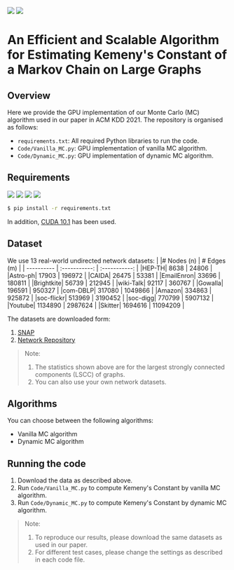 [![](https://img.shields.io/badge/license-GPL--3.0-blue)](https://www.gnu.org/licenses/)
[![](https://img.shields.io/badge/Python-3.7.10-green)](https://www.python.org/downloads/release/python-3710/)

# An Efficient and Scalable Algorithm for Estimating Kemeny's Constant of a Markov Chain on Large Graphs

<!---This is a C++, Python3 implementation of our Monte Carlo Algorithm algorithm for the task of estimating Kemeny's Constant of a Markov Chain on large graphs, as described in our paper.--> 

## Overview

Here we provide the GPU implementation of our Monte Carlo (MC) algorithm used in our paper in ACM KDD 2021. 
The repository is organised as follows:
* ```requirements.txt```: All required Python libraries to run the code.
* ```Code/Vanilla_MC.py```: GPU implementation of vanilla MC algorithm.
* ```Code/Dynamic_MC.py```: GPU implementation of dynamic MC algorithm.


## Requirements
<!---numpy==1.19.5--> 
<!---pandas=1.1.5--> 
<!---numba=0.51.2--> 
<!---networkx=2.5.1--> 

[![](https://img.shields.io/badge/numpy-1.19.5-green)](https://numpy.org/devdocs/index.html)
[![](https://img.shields.io/badge/pandas-1.1.5-green)](https://pandas.pydata.org/pandas-docs/stable/index.html)
[![](https://img.shields.io/badge/numba-0.51.2-green)](http://numba.pydata.org/)
[![](https://img.shields.io/badge/networkx-2.5.1-green)](https://networkx.org/)

```bash
$ pip install -r requirements.txt
```

In addition, [CUDA 10.1](https://developer.nvidia.com/cuda-10.1-download-archive-base) has been used.


## Dataset
We use 13 real-world undirected network datasets:
| |# Nodes (n) | # Edges (m) | 
| ---------- | :-----------:  | :-----------: |
|HEP-TH| 8638 | 24806 |
|Astro-ph| 17903 | 196972 |
|CAIDA| 26475 | 53381 |
|EmailEnron| 33696 | 180811 |
|Brightkite| 56739 | 212945 |
|wiki-Talk| 92117 | 360767 |
|Gowalla| 196591 | 950327 |
|com-DBLP| 317080 | 1049866 |
|Amazon| 334863 | 925872 |
|soc-flickr| 513969 | 3190452 |
|soc-digg| 770799 | 5907132 |
|Youtube| 1134890 | 2987624 |
|Skitter| 1694616 | 11094209 |

The datasets are downloaded form:
1. [SNAP](http://snap.stanford.edu/data/index.html)
2. [Network Repository](http://networkrepository.com/)

> Note: 
> 1. The statistics shown above are for the largest strongly connected components (LSCC) of graphs.
> 2. You can also use your own network datasets.

## Algorithms

You can choose between the following algorithms: 
* Vanilla MC algorithm
* Dynamic MC algorithm

## Running the code
1. Download the data as described above.
2. Run ```Code/Vanilla_MC.py``` to compute Kemeny's Constant by vanilla MC algorithm.
3. Run ```Code/Dynamic_MC.py``` to compute Kemeny's Constant by dynamic MC algorithm.

> Note:
> 1. To reproduce our results, please download the same datasets as used in our paper.  
> 2. For different test cases, please change the settings as described in each code file.

<!---## Cite--> 

<!---Please cite our paper if you use this code in your own work:--> 
